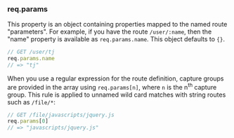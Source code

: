 <h3 id='req.params'>req.params</h3>

This property is an object containing properties mapped to the named route "parameters". For example, if you have the route `/user/:name`, then the "name" property is available as `req.params.name`. This object defaults to `{}`.

```js
// GET /user/tj
req.params.name
// => "tj"
```

When you use a regular expression for the route definition, capture groups are provided in the array using `req.params[n]`, where `n` is the n<sup>th</sup> capture group. This rule is applied to unnamed wild card matches with string routes such as `/file/*`:

```js
// GET /file/javascripts/jquery.js
req.params[0]
// => "javascripts/jquery.js"
```
